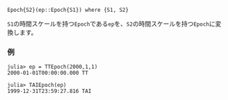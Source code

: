 ```
Epoch{S2}(ep::Epoch{S1}) where {S1, S2}
```

`S1`の時間スケールを持つ`Epoch`である`ep`を、`S2`の時間スケールを持つ`Epoch`に変換します。

### 例

```jldoctest; setup = :(using AstroTime)
julia> ep = TTEpoch(2000,1,1)
2000-01-01T00:00:00.000 TT

julia> TAIEpoch(ep)
1999-12-31T23:59:27.816 TAI
```
